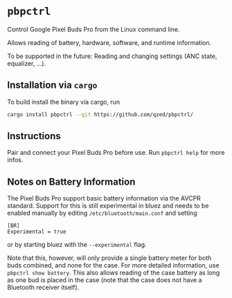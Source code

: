 # `pbpctrl`

Control Google Pixel Buds Pro from the Linux command line.

Allows reading of battery, hardware, software, and runtime information.

To be supported in the future: Reading and changing settings (ANC state, equalizer, ...). 


## Installation via `cargo`

To build install the binary via cargo, run
```sh
cargo install pbpctrl --git https://github.com/qzed/pbpctrl/
```


## Instructions

Pair and connect your Pixel Buds Pro before use.
Run `pbpctrl help` for more infos.


## Notes on Battery Information

The Pixel Buds Pro support basic battery information via the AVCPR standard.
Support for this is still experimental in bluez and needs to be enabled manually by editing `/etc/bluetooth/main.conf` and setting
```
[BR]
Experimental = true
```
or by starting bluez with the `--experimental` flag.

Note that this, however, will only provide a single battery meter for both buds combined, and none for the case.
For more detailed information, use `pbpctrl show battery`.
This also allows reading of the case battery as long as one bud is placed in the case (note that the case does not have a Bluetooth receiver itself).
